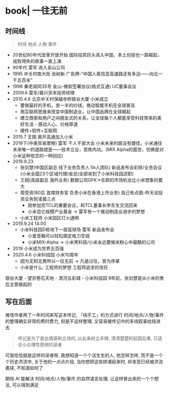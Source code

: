 # book| 一往无前

## 时间线

> 时间 地点 人物 事件

- 20世纪80年代改革开放开始 国际投资巨头进入中国，本土创投也一路崛起，成败得失的故事一直上演
- 90年代 雷军 进入金山公司
- 1995 中关村南大街 张树新 广告牌-“中国人离信息高速路还有多远——向北一千五百米”
- 1996 秦老胡同35号 金山-微软签署协议(格式互通) UC董事会议
- 2009.6 雷军/晨兴资本投资经理
- 2010.4.6 北京中关村保福寺桥银谷大厦 小米成立
  - 要做最好的手机，卖一半的价钱，推动智能手机在全球普及
  - 用互联网思维来改变中国制造业，让中国品牌在全球崛起
  - 建立商家和用户之间朋友式的关系，让全球每个人都能享受科技带来的美好生活 - 感动人心、价格厚道
  - 硬件+软件+互联网
- 2015.7 王翔 离开高通加入小米
- 2019下(中美贸易摩擦) 雷军 千人干部大会 小米未来的路没有捷径，小米通往未来唯一的道路就是——技术立业，苦练内功。(MIX Alpha的面世，仿佛是对小米这种信念的一种回应)
- 2019.9.23
  - 张剑慧(中国区副总 线下业务负责人 5k人团队) 新品发布会彩排/业务会议(小米全国23个区域代理(省总)全部来到了小米科技园述职)
  - 王翔(高级副总 海外业务) 数据公司GFK->东欧的市场机会比小米想象的要大
  - 周受资(80后 首席财务官 负责小米在香港上市业务) 自己有点困-昨天谈投资业务到凌晨三点
    - 刚参加完TCL的重要会议，和TCL董事长李东生交流回来
    - 小米百亿规模产业基金 -> 雷军有一个推动制造业进步的梦想
  - 小米工程师 小米园区灯火通明
- 2019.9.24 14:00
  - 小米科技园D栋地下一层篮球场 雷军 新品发布会
    - 小爱音箱可以轻松搞定格力空调
    - 小米MIX-Alpha -> 小米黑科技/小米永远要做米粉心中最酷的公司
- 2019 小米成为世界五百强
- 2020.4.6 小米科技园 小米10周年
  - 因为无知无畏所以一往无前 -> 凡是过往，皆为序章
  - 小米是什么: 工程师的梦想 工程师追求的信任

银谷大厦 - 望京卷石天地 - 清河五彩城 - 小米科技园
9年前，张剑慧是从小米的售后主管做起的

## 写在后面

难怪作者用了一年时间来写这本传记, 「纯手工」的方式进行 时间/地点/人物/事件 的整理确实非常的费时费力, 但是不这样整理, 又容易被传记中的多线叙事给绕进去

> 传记是为了表达情感和立场的, 以此来树立丰碑, 清清楚楚的前因后果, 只适合小众理性思辨的读者

可我恰恰就是这样的读者呀, 我想知道一个个活生生的人, 他怎样怎样, 而不是一个个历史洪流中, 关于他的一点点片段, 当你想把这些拼凑起来时, 却发现已经被洪流裹挟, 不知道如何了

期待 AI 能解决 时间/地点/人物/事件 的自然语言处理, 让这样冒出来的一个个想法, 可以得到满足
